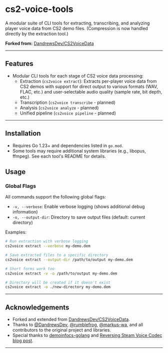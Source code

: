 # cs2-voice-tools

A modular suite of CLI tools for extracting, transcribing, and analyzing player voice data from CS2 demo files. (Compression is now handled directly by the extraction tool.)

**Forked from:** [DandrewsDev/CS2VoiceData](https://github.com/DandrewsDev/CS2VoiceData)

---

## Features

- Modular CLI tools for each stage of CS2 voice data processing:
  - Extraction (`cs2voice extract`): Extracts per-player voice data from CS2 demos with support for direct output to various formats (WAV, FLAC, etc.) and user-selectable audio quality (sample rate, bit depth, etc.)
  - Transcription (`cs2voice transcribe` - planned)
  - Analysis (`cs2voice analyze` - planned)
  - Unified pipeline (`cs2voice pipeline` - planned)

---

## Installation

- Requires Go 1.23+ and dependencies listed in `go.mod`.
- Some tools may require additional system libraries (e.g., libopus, ffmpeg). See each tool's README for details.

## Usage

### Global Flags

All commands support the following global flags:

- `-v, --verbose`: Enable verbose logging (shows additional debug information)
- `-o, --output-dir`: Directory to save output files (default: current directory)

Examples:

```bash
# Run extraction with verbose logging
cs2voice extract --verbose my-demo.dem

# Save extracted files to a specific directory
cs2voice extract --output-dir /path/to/output my-demo.dem

# Short forms work too
cs2voice extract -v -o /path/to/output my-demo.dem

# Directory will be created if it doesn't exist
cs2voice extract -o ./new-directory my-demo.dem
```

---

## Acknowledgements

- Forked and extended from [DandrewsDev/CS2VoiceData](https://github.com/DandrewsDev/CS2VoiceData).
- Thanks to [@DandrewsDev](https://github.com/DandrewsDev), [@rumblefrog](https://github.com/rumblefrog), [@markus-wa](https://github.com/markus-wa), and all contributors to the original project and libraries.
- Special thanks to [demoinfocs-golang](https://github.com/markus-wa/demoinfocs-golang) and [Reversing Steam Voice Codec blog post](https://zhenyangli.me/posts/reversing-steam-voice-codec/).

---
